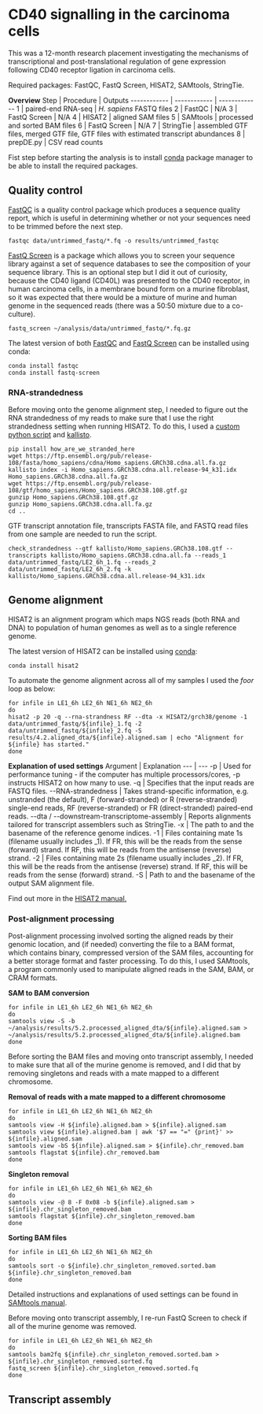 # CD40 signalling in the carcinoma cells
This was a 12-month research placement investigating the mechanisms of transcriptional and post-translational regulation of gene expression following CD40 receptor ligation in carcinoma cells.

Required packages: FastQC, FastQ Screen, HISAT2, SAMtools, StringTie.

**Overview**
Step | Procedure | Outputs
------------ | ------------ | -------------
1 | paired-end RNA-seq | *H. sapiens* FASTQ files
2 | FastQC | N/A
3 | FastQ Screen | N/A
4 | HISAT2 | aligned SAM files
5 | SAMtools | processed and sorted BAM files
6 | FastQ Screen | N/A
7 | StringTie | assembled GTF files, merged GTF file, GTF files with estimated transcript abundances
8 | prepDE.py | CSV read counts

Fist step before starting the analysis is to install [conda](https://docs.conda.io/projects/conda/en/stable/user-guide/install/index.html) package manager to be able to install the required packages.

## Quality control

[FastQC](https://www.bioinformatics.babraham.ac.uk/projects/fastqc/) is a quality control package which produces a sequence quality report, which is useful in determining whether or not your sequences need to be trimmed before the next step. 

```
fastqc data/untrimmed_fastq/*.fq -o results/untrimmed_fastqc
```

[FastQ Screen](https://www.bioinformatics.babraham.ac.uk/projects/fastq_screen/) is a package which allows you to screen your sequence library against a set of sequence databases to see the composition of your sequence library. This is an optional step but I did it out of curiosity, because the CD40 ligand (CD40L) was presented to the CD40 receptor, in human carcinoma cells, in a membrane bound form on a murine fibroblast, so it was expected that there would be a mixture of murine and human genome in the sequenced reads (there was a 50:50 mixture due to a co-culture). 

```
fastq_screen ~/analysis/data/untrimmed_fastq/*.fq.gz
```

The latest version of both [FastQC](https://bioconda.github.io/recipes/fastqc/README.html) and [FastQ Screen](https://bioconda.github.io/recipes/fastq-screen/README.html?) can be installed using conda:
```
conda install fastqc
conda install fastq-screen
```

### RNA-strandedness

Before moving onto the genome alignment step, I needed to figure out the RNA strandedness of my reads to make sure that I use the right strandedness setting when running HISAT2. To do this, I used a [custom python script](https://github.com/signalbash/how_are_we_stranded_here) and [kallisto](https://pachterlab.github.io/kallisto/manual).
```
pip install how_are_we_stranded_here
wget https://ftp.ensembl.org/pub/release-108/fasta/homo_sapiens/cdna/Homo_sapiens.GRCh38.cdna.all.fa.gz
kallisto index -i Homo_sapiens.GRCh38.cdna.all.release-94_k31.idx Homo_sapiens.GRCh38.cdna.all.fa.gz
wget https://ftp.ensembl.org/pub/release-108/gtf/homo_sapiens/Homo_sapiens.GRCh38.108.gtf.gz
gunzip Homo_sapiens.GRCh38.108.gtf.gz
gunzip Homo_sapiens.GRCh38.cdna.all.fa.gz
cd ..
```
GTF transcript annotation file, transcripts FASTA file, and FASTQ read files from one sample are needed to run the script.
```
check_strandedness --gtf kallisto/Homo_sapiens.GRCh38.108.gtf --transcripts kallisto/Homo_sapiens.GRCh38.cdna.all.fa --reads_1 data/untrimmed_fastq/LE2_6h_1.fq --reads_2 data/untrimmed_fastq/LE2_6h_2.fq -k kallisto/Homo_sapiens.GRCh38.cdna.all.release-94_k31.idx
```

## Genome alignment

HISAT2 is an alignment program which maps NGS reads (both RNA and DNA) to population of human genomes as well as to a single reference genome.

The latest version of HISAT2 can be installed using [conda](https://bioconda.github.io/recipes/hisat2/README.html?):
```
conda install hisat2
```

To automate the genome alignment across all of my samples I used the *foor* loop as below:
```
for infile in LE1_6h LE2_6h NE1_6h NE2_6h
do
hisat2 -p 20 -q --rna-strandness RF --dta -x HISAT2/grch38/genome -1 data/untrimmed_fastq/${infile}_1.fq -2 data/untrimmed_fastq/${infile}_2.fq -S results/4.2.aligned_dta/${infile}.aligned.sam | echo "Alignment for ${infile} has started."
done
```

**Explanation of used settings**
Argument | Explanation
--- | ---
-p | Used for performance tuning - if the computer has multiple processors/cores, -p instructs HISAT2 on how many to use.
-q | Specifies that the input reads are FASTQ files.
--RNA-strandedness | Takes strand-specific information, e.g. unstranded (the default), F (forward-stranded) or R (reverse-stranded) single-end reads, RF (reverse-stranded) or FR (direct-stranded) paired-end reads.
--dta / --downstream-transcriptome-assembly | Reports alignments tailored for transcript assemblers such as StringTie.
-x | The path to and the basename of the reference genome indices.
-1 | Files containing mate 1s (filename usually includes _1). If FR, this will be the reads from the sense (forward) strand. If RF, this will be reads from the antisense (reverse) strand.
-2 | Files containing mate 2s (filename usually includes _2). If FR, this will be the reads from the antisense (reverse) strand. If RF, this will be reads from the sense (forward) strand.
-S | Path to and the basename of the output SAM alignment file. 

Find out more in the [HISAT2 manual.](https://daehwankimlab.github.io/hisat2/manual/) 

### Post-alignment processing

Post-alignment processing involved sorting the aligned reads by their genomic location, and (if needed) converting the file to a BAM format, which contains binary, compressed version of the SAM files, accounting for a better storage format and faster processing. To do this, I used SAMtools, a program commonly used to manipulate aligned reads in the SAM, BAM, or CRAM formats. 

**SAM to BAM conversion**
```
for infile in LE1_6h LE2_6h NE1_6h NE2_6h
do
samtools view -S -b ~/analysis/results/5.2.processed_aligned_dta/${infile}.aligned.sam > ~/analysis/results/5.2.processed_aligned_dta/${infile}.aligned.bam
done
```

Before sorting the BAM files and moving onto transcript assembly, I needed to make sure that all of the murine genome is removed, and I did that by removing singletons and reads with a mate mapped to a different chromosome.

**Removal of reads with a mate mapped to a different chromosome**
```
for infile in LE1_6h LE2_6h NE1_6h NE2_6h
do
samtools view -H ${infile}.aligned.bam > ${infile}.aligned.sam
samtools view ${infile}.aligned.bam | awk '$7 == "=" {print}' >> ${infile}.aligned.sam
samtools view -bS ${infile}.aligned.sam > ${infile}.chr_removed.bam
samtools flagstat ${infile}.chr_removed.bam
done
```

**Singleton removal**
```
for infile in LE1_6h LE2_6h NE1_6h NE2_6h
do
samtools view -@ 8 -F 0x08 -b ${infile}.aligned.sam > ${infile}.chr_singleton_removed.bam
samtools flagstat ${infile}.chr_singleton_removed.bam
done
```

**Sorting BAM files**
```
for infile in LE1_6h LE2_6h NE1_6h NE2_6h
do
samtools sort -o ${infile}.chr_singleton_removed.sorted.bam ${infile}.chr_singleton_removed.bam
done
```

Detailed instructions and explanations of used settings can be found in [SAMtools manual](http://www.htslib.org/doc/samtools.html).

Before moving onto transcript assembly, I re-run FastQ Screen to check if all of the murine genome was removed.
```
for infile in LE1_6h LE2_6h NE1_6h NE2_6h
do
samtools bam2fq ${infile}.chr_singleton_removed.sorted.bam > ${infile}.chr_singleton_removed.sorted.fq
fastq_screen ${infile}.chr_singleton_removed.sorted.fq
done
```

## Transcript assembly







